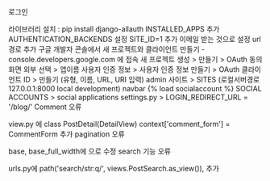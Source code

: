 로그인

라이브러리 설치 : pip install django-allauth
INSTALLED_APPS 추가
AUTHENTICATION_BACKENDS 설정 SITE_ID=1 추가
이메일 받는 것으로 설정
url 경로 추가
구글 개발자 콘솔에서 새 프로젝트와 클라이언트 만들기 - console.developers.google.com 에 접속
새 프로젝트 생성 > 만들기 > OAuth 동의화면 외부 선택 > 앱이름
사용자 인증 정보 > 사용자 인증 정보 만들기 > OAuth 클라이언트 ID > 만들기 (유형, 이름, URL, URI 입력)
admin 사이트 > SITES (로컬서버경로 127.0.0.1:8000 local development)
navbar {% load socialaccount %}
SOCIAL ACCOUNTS > social applications
settings.py > LOGIN_REDIRECT_URL = '/blog/'
Comment 오류

view.py 에 class PostDetail(DetailView) context['comment_form'] = CommentForm 추가
pagination 오류

base, base_full_width에
으로 수정
search 기능 오류

urls.py에 path('search/str:q/', views.PostSearch.as_view()), 추가